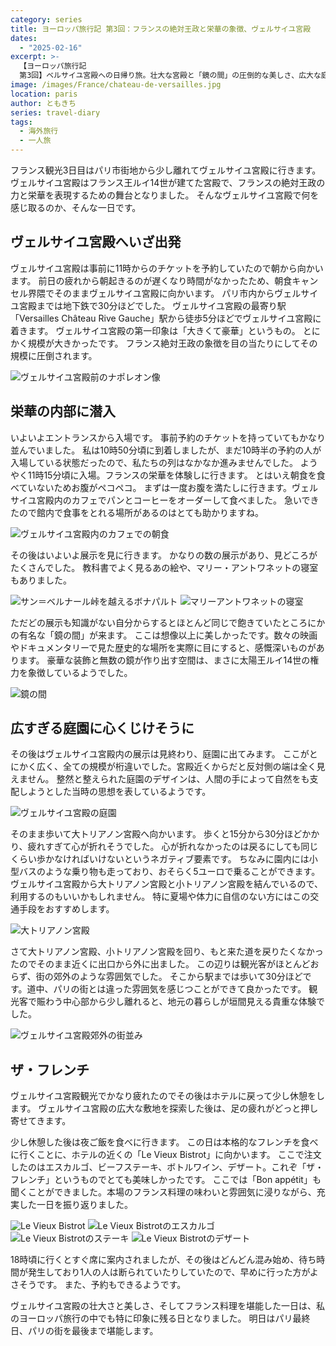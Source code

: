 ```yaml
---
category: series
title: ヨーロッパ旅行記 第3回：フランスの絶対王政と栄華の象徴、ヴェルサイユ宮殿
dates:
  - "2025-02-16"
excerpt: >-
  【ヨーロッパ旅行記
  第3回】ベルサイユ宮殿への日帰り旅。壮大な宮殿と「鏡の間」の圧倒的な美しさ、広大な庭園、大小トリアノン宮殿までの散策体験。入場の待ち時間や園内移動のコツ、観光客の少ない出口周辺の地元の雰囲気、そして夜はパリに戻って本場フランス料理を堪能した充実の一日を綴ります。
image: /images/France/chateau-de-versailles.jpg
location: paris
author: ともきち
series: travel-diary
tags:
  - 海外旅行
  - 一人旅
---
```


フランス観光3日目はパリ市街地から少し離れてヴェルサイユ宮殿に行きます。
ヴェルサイユ宮殿はフランス王ルイ14世が建てた宮殿で、フランスの絶対王政の力と栄華を表現するための舞台となりました。
そんなヴェルサイユ宮殿で何を感じ取るのか、そんな一日です。

## ヴェルサイユ宮殿へいざ出発

ヴェルサイユ宮殿は事前に11時からのチケットを予約していたので朝から向かいます。
前日の疲れから朝起きるのが遅くなり時間がなかったため、朝食キャンセル界隈でそのままヴェルサイユ宮殿に向かいます。
パリ市内からヴェルサイユ宮殿までは地下鉄で30分ほどでした。
ヴェルサイユ宮殿の最寄り駅「Versailles Château Rive Gauche」駅から徒歩5分ほどでヴェルサイユ宮殿に着きます。
ヴェルサイユ宮殿の第一印象は「大きくて豪華」というもの。
とにかく規模が大きかったです。
フランス絶対王政の象徴を目の当たりにしてその規模に圧倒されます。

![ヴェルサイユ宮殿前のナポレオン像](/images/France/statue-of-napoleon-in-front-of-the-palace-of-versailles.jpg)

## 栄華の内部に潜入

いよいよエントランスから入場です。
事前予約のチケットを持っていてもかなり並んでいました。
私は10時50分頃に到着しましたが、まだ10時半の予約の人が入場している状態だったので、私たちの列はなかなか進みませんでした。
ようやく11時15分頃に入場。フランスの栄華を体験しに行きます。
とはいえ朝食を食べていないためお腹がペコペコ。
まずは一度お腹を満たしに行きます。ヴェルサイユ宮殿内のカフェでパンとコーヒーをオーダーして食べました。
急いできたので館内で食事をとれる場所があるのはとても助かりますね。

![ヴェルサイユ宮殿内のカフェでの朝食](/images/France/breakfast-at-a-cafe-in-the-palace-of-versailles.jpg)

その後はいよいよ展示を見に行きます。
かなりの数の展示があり、見どころがたくさんでした。
教科書でよく見るあの絵や、マリー・アントワネットの寝室もありました。

![サン＝ベルナール峠を越えるボナパルト](/images/France/bonaparte-over-the-saint-bernard-pass.jpg)
![マリーアントワネットの寝室](/images/France/marie-antoinettes-bedroom.jpg)

ただどの展示も知識がない自分からするとほとんど同じで飽きていたところにかの有名な「鏡の間」が来ます。
ここは想像以上に美しかったです。数々の映画やドキュメンタリーで見た歴史的な場所を実際に目にすると、感慨深いものがあります。
豪華な装飾と無数の鏡が作り出す空間は、まさに太陽王ルイ14世の権力を象徴しているようでした。

![鏡の間](/images/France/the-hall-of-mirrors.jpg)

## 広すぎる庭園に心くじけそうに

その後はヴェルサイユ宮殿内の展示は見終わり、庭園に出てみます。
ここがとにかく広く、全ての規模が桁違いでした。宮殿近くからだと反対側の端は全く見えません。
整然と整えられた庭園のデザインは、人間の手によって自然をも支配しようとした当時の思想を表しているようです。

![ヴェルサイユ宮殿の庭園](/images/France/gardens-of-versailles-palace.jpg)

そのまま歩いて大トリアノン宮殿へ向かいます。
歩くと15分から30分ほどかかり、疲れすぎて心が折れそうでした。
心が折れなかったのは戻るにしても同じくらい歩かなければいけないというネガティブ要素です。
ちなみに園内には小型バスのような乗り物も走っており、おそらく5ユーロで乗ることができます。
ヴェルサイユ宮殿から大トリアノン宮殿と小トリアノン宮殿を結んでいるので、利用するのもいいかもしれません。
特に夏場や体力に自信のない方にはこの交通手段をおすすめします。

![大トリアノン宮殿](/images/France/grand-trianon-palais.jpg)

さて大トリアノン宮殿、小トリアノン宮殿を回り、もと来た道を戻りたくなかったのでそのまま近くに出口から外に出ました。
この辺りは観光客がほとんどおらず、街の郊外のような雰囲気でした。
そこから駅までは歩いて30分ほどです。道中、パリの街とは違った雰囲気を感じつことができて良かったです。
観光客で賑わう中心部から少し離れると、地元の暮らしが垣間見える貴重な体験でした。

![ヴェルサイユ宮殿郊外の街並み](/images/France/the-outskirts-of-versailles.jpg)

## ザ・フレンチ

ヴェルサイユ宮殿観光でかなり疲れたのでその後はホテルに戻って少し休憩をします。
ヴェルサイユ宮殿の広大な敷地を探索した後は、足の疲れがどっと押し寄せてきます。

少し休憩した後は夜ご飯を食べに行きます。
この日は本格的なフレンチを食べに行くことに、ホテルの近くの「Le Vieux Bistrot」に向かいます。
ここで注文したのはエスカルゴ、ビーフステーキ、ボトルワイン、デザート。これぞ「ザ・フレンチ」というものでとても美味しかったです。
ここでは「Bon appétit」も聞くことができました。本場のフランス料理の味わいと雰囲気に浸りながら、充実した一日を振り返りました。

![Le Vieux Bistrot](/images/France/le-vieux-bistrot.jpg)
![Le Vieux Bistrotのエスカルゴ](/images/France/escargot-at-le-vieux-bistrot.jpg)
![Le Vieux Bistrotのステーキ](/images/France/steak-at-le-vieux-bistrot.jpg)
![Le Vieux Bistrotのデザート](/images/France/dessert-at-le-vieux-bistrot.jpg)

18時頃に行くとすぐ席に案内されましたが、その後はどんどん混み始め、待ち時間が発生しており1人の人は断られていたりしていたので、早めに行った方がよさそうです。
また、予約もできるようです。

ヴェルサイユ宮殿の壮大さと美しさ、そしてフランス料理を堪能した一日は、私のヨーロッパ旅行の中でも特に印象に残る日となりました。
明日はパリ最終日、パリの街を最後まで堪能します。
